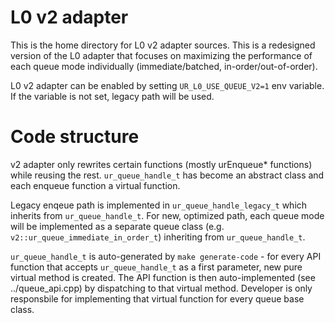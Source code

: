 # L0 v2 adapter

This is the home directory for L0 v2 adapter sources. This is a redesigned version of the L0 adapter that focuses on maximizing the performance of each queue mode individually (immediate/batched, in-order/out-of-order).

L0 v2 adapter can be enabled by setting `UR_L0_USE_QUEUE_V2=1` env variable. If the variable is not set, legacy path will be used.

# Code structure

v2 adapter only rewrites certain functions (mostly urEnqueue* functions) while reusing the rest. `ur_queue_handle_t` has become an abstract class and each enqueue function a virtual function.

Legacy enqeue path is implemented in `ur_queue_handle_legacy_t` which inherits from `ur_queue_handle_t`. For new, optimized path, each queue mode will be implemented as a separate queue class (e.g. `v2::ur_queue_immediate_in_order_t`) inheriting from `ur_queue_handle_t`.

`ur_queue_handle_t` is auto-generated by `make generate-code` - for every API function that accepts `ur_queue_handle_t` as a first parameter, new pure virtual method is created. The API function is then
auto-implemented (see ../queue_api.cpp) by dispatching to that virtual method. Developer is only responsbile for implementing that virtual function for every queue base class.
